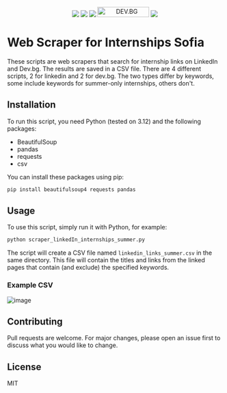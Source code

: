 <p align="center">
<img src="https://img.shields.io/badge/python-3670A0?style=for-the-badge&logo=python&logoColor=ffdd54">
<img src="https://img.shields.io/badge/pandas-%23150458.svg?style=for-the-badge&logo=pandas&logoColor=white">
<img src="https://img.shields.io/badge/linkedin-%230077B5.svg?style=for-the-badge&logo=linkedin&logoColor=white">
<img src="https://dev.bg/wp-content/uploads/2021/12/cropped-dev.bg-logo.png" alt="DEV.BG" class="dev-bg-logo" width="121" height="24">
<img src="https://img.shields.io/badge/github-%23121011.svg?style=for-the-badge&logo=github&logoColor=white">
</p>

# Web Scraper for Internships Sofia

These scripts are web scrapers that search for internship links on LinkedIn and Dev.bg. The results are saved in a CSV file.
There are 4 different scripts, 2 for linkedin and 2 for dev.bg. The two types differ by keywords, some include keywords for summer-only internships, others don't.

## Installation

To run this script, you need Python (tested on 3.12) and the following packages:

- BeautifulSoup
- pandas
- requests
- csv

You can install these packages using pip:

```bash
pip install beautifulsoup4 requests pandas
```

## Usage

To use this script, simply run it with Python, for example:

```bash
python scraper_linkedIn_internships_summer.py
```

The script will create a CSV file named `linkedin_links_summer.csv` in the same directory. This file will contain the titles and links from the linked pages that contain (and exclude) the specified keywords.

### Example CSV
![image](https://github.com/dobval/Sofia-Summer-Internship-Webscraper-LinkedIn-Devbg/assets/100198047/e3aa376c-acef-487d-8996-6825b0334e49)


## Contributing

Pull requests are welcome. For major changes, please open an issue first to discuss what you would like to change.

## License

MIT
